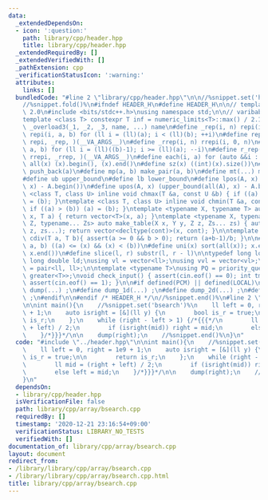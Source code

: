 ```yaml
---
data:
  _extendedDependsOn:
  - icon: ':question:'
    path: library/cpp/header.hpp
    title: library/cpp/header.hpp
  _extendedRequiredBy: []
  _extendedVerifiedWith: []
  _pathExtension: cpp
  _verificationStatusIcon: ':warning:'
  attributes:
    links: []
  bundledCode: "#line 2 \"library/cpp/header.hpp\"\n\n//%snippet.set('header')%\n\
    //%snippet.fold()%\n#ifndef HEADER_H\n#define HEADER_H\n\n// template version\
    \ 2.0\n#include <bits/stdc++.h>\nusing namespace std;\n\n// varibable settings\n\
    template <class T> constexpr T inf = numeric_limits<T>::max() / 2.1;\n\n#define\
    \ _overload3(_1, _2, _3, name, ...) name\n#define _rep(i, n) repi(i, 0, n)\n#define\
    \ repi(i, a, b) for (ll i = (ll)(a); i < (ll)(b); ++i)\n#define rep(...) _overload3(__VA_ARGS__,\
    \ repi, _rep, )(__VA_ARGS__)\n#define _rrep(i, n) rrepi(i, 0, n)\n#define rrepi(i,\
    \ a, b) for (ll i = (ll)((b)-1); i >= (ll)(a); --i)\n#define r_rep(...) _overload3(__VA_ARGS__,\
    \ rrepi, _rrep, )(__VA_ARGS__)\n#define each(i, a) for (auto &&i : a)\n#define\
    \ all(x) (x).begin(), (x).end()\n#define sz(x) ((int)(x).size())\n#define pb(a)\
    \ push_back(a)\n#define mp(a, b) make_pair(a, b)\n#define mt(...) make_tuple(__VA_ARGS__)\n\
    #define ub upper_bound\n#define lb lower_bound\n#define lpos(A, x) (lower_bound(all(A),\
    \ x) - A.begin())\n#define upos(A, x) (upper_bound(all(A), x) - A.begin())\ntemplate\
    \ <class T, class U> inline void chmax(T &a, const U &b) { if ((a) < (b)) (a)\
    \ = (b); }\ntemplate <class T, class U> inline void chmin(T &a, const U &b) {\
    \ if ((a) > (b)) (a) = (b); }\ntemplate <typename X, typename T> auto make_table(X\
    \ x, T a) { return vector<T>(x, a); }\ntemplate <typename X, typename Y, typename\
    \ Z, typename... Zs> auto make_table(X x, Y y, Z z, Zs... zs) { auto cont = make_table(y,\
    \ z, zs...); return vector<decltype(cont)>(x, cont); }\n\ntemplate <class T> T\
    \ cdiv(T a, T b){ assert(a >= 0 && b > 0); return (a+b-1)/b; }\n\n#define is_in(x,\
    \ a, b) ((a) <= (x) && (x) < (b))\n#define uni(x) sort(all(x)); x.erase(unique(all(x)),\
    \ x.end())\n#define slice(l, r) substr(l, r - l)\n\ntypedef long long ll;\ntypedef\
    \ long double ld;\nusing vl = vector<ll>;\nusing vvl = vector<vl>;\nusing pll\
    \ = pair<ll, ll>;\n\ntemplate <typename T>\nusing PQ = priority_queue<T, vector<T>,\
    \ greater<T>>;\nvoid check_input() { assert(cin.eof() == 0); int tmp; cin >> tmp;\
    \ assert(cin.eof() == 1); }\n\n#if defined(PCM) || defined(LOCAL)\n#else\n#define\
    \ dump(...) ;\n#define dump_1d(...) ;\n#define dump_2d(...) ;\n#define cerrendl\
    \ ;\n#endif\n\n#endif /* HEADER_H */\n//%snippet.end()%\n#line 2 \"library/cpp/array/bsearch.cpp\"\
    \n\nint main(){\n    //%snippet.set('bsearch')%\n    ll left = 0, right = 1e9\
    \ + 1;\n    auto isright = [&](ll y) {\n        bool is_r = true;\n\n        return\
    \ is_r;\n    };\n    while (right - left > 1) {/*{{{*/\n        ll mid = (right\
    \ + left) / 2;\n        if (isright(mid)) right = mid;\n        else left = mid;\n\
    \    }/*}}}*/\n\n    dump(right);\n    //%snippet.end()%\n}\n"
  code: "#include \"../header.hpp\"\n\nint main(){\n    //%snippet.set('bsearch')%\n\
    \    ll left = 0, right = 1e9 + 1;\n    auto isright = [&](ll y) {\n        bool\
    \ is_r = true;\n\n        return is_r;\n    };\n    while (right - left > 1) {/*{{{*/\n\
    \        ll mid = (right + left) / 2;\n        if (isright(mid)) right = mid;\n\
    \        else left = mid;\n    }/*}}}*/\n\n    dump(right);\n    //%snippet.end()%\n\
    }\n"
  dependsOn:
  - library/cpp/header.hpp
  isVerificationFile: false
  path: library/cpp/array/bsearch.cpp
  requiredBy: []
  timestamp: '2020-12-21 23:16:54+09:00'
  verificationStatus: LIBRARY_NO_TESTS
  verifiedWith: []
documentation_of: library/cpp/array/bsearch.cpp
layout: document
redirect_from:
- /library/library/cpp/array/bsearch.cpp
- /library/library/cpp/array/bsearch.cpp.html
title: library/cpp/array/bsearch.cpp
---
```

